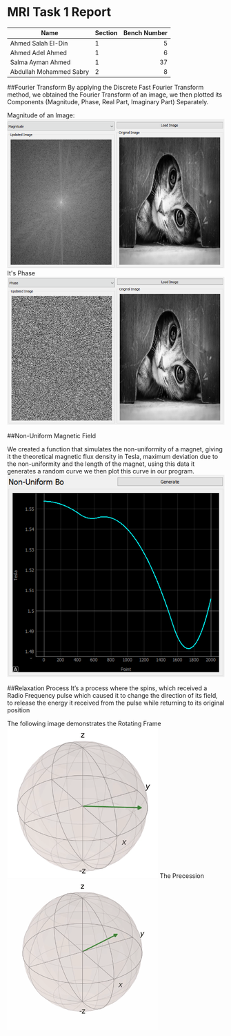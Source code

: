 # MRI Task 1 Report

| Name                    | Section | Bench Number |
|-------------------------|---------|-------------:|
| Ahmed Salah El-Din      | 1       |            5 |
| Ahmed Adel Ahmed        | 1       |           6  |
| Salma Ayman Ahmed       | 1       |           37 |
| Abdullah Mohammed Sabry | 2       |            8 |

##Fourier Transform
By applying the Discrete Fast Fourier Transform method, we obtained the Fourier Transform of an image, we then plotted its Components (Magnitude, Phase, Real Part, Imaginary Part) Separately.

Magnitude of an Image:
![alt text](Mag.png "Magnitude of the Fourier Transform of an image")
It's Phase
![alt text](Phase.png "Phase of the Fourier Transform of an image")

##Non-Uniform Magnetic Field

We created a function that simulates the non-uniformity of a magnet, giving it the theoretical magnetic flux density in Tesla, maximum deviation due to the non-uniformity and the length of the magnet, using this data it generates a random curve we then plot this curve in our program.
![alt text](Nonuniform.png "The generated curve of the non-uniformity effect.")

##Relaxation Process
It’s a process where the spins, which received a Radio Frequency pulse which caused it to change the direction of its field, to release the energy it received from the pulse while returning to its original position

The following image demonstrates the Rotating Frame
![alt text](Relaxation.gif "Rotating Frame.")
The Precession
![alt text](Precess.gif "The Precession.")